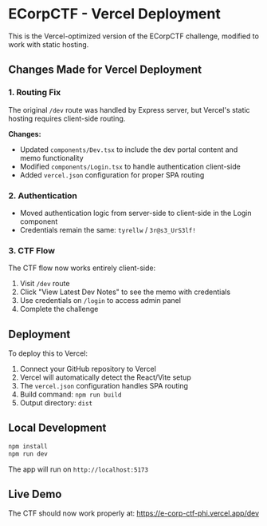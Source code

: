 # ECorpCTF - Vercel Deployment

This is the Vercel-optimized version of the ECorpCTF challenge, modified to work with static hosting.

## Changes Made for Vercel Deployment

### 1. Routing Fix
The original `/dev` route was handled by Express server, but Vercel's static hosting requires client-side routing. 

**Changes:**
- Updated `components/Dev.tsx` to include the dev portal content and memo functionality
- Modified `components/Login.tsx` to handle authentication client-side
- Added `vercel.json` configuration for proper SPA routing

### 2. Authentication
- Moved authentication logic from server-side to client-side in the Login component
- Credentials remain the same: `tyrellw` / `3r@s3_UrS3lf!`

### 3. CTF Flow
The CTF flow now works entirely client-side:
1. Visit `/dev` route 
2. Click "View Latest Dev Notes" to see the memo with credentials
3. Use credentials on `/login` to access admin panel
4. Complete the challenge

## Deployment

To deploy this to Vercel:

1. Connect your GitHub repository to Vercel
2. Vercel will automatically detect the React/Vite setup
3. The `vercel.json` configuration handles SPA routing
4. Build command: `npm run build`
5. Output directory: `dist`

## Local Development

```bash
npm install
npm run dev
```

The app will run on `http://localhost:5173`

## Live Demo

The CTF should now work properly at: https://e-corp-ctf-phi.vercel.app/dev

